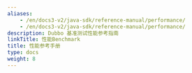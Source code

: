 ```yaml
---
aliases:
    - /en/docs3-v2/java-sdk/reference-manual/performance/
    - /en/docs3-v2/java-sdk/reference-manual/performance/
description: Dubbo 基准测试性能参考指南
linkTitle: 性能Benchmark
title: 性能参考手册
type: docs
weight: 8
---
```

